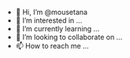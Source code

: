 - 👋 Hi, I’m @mousetana
- 👀 I’m interested in ...
- 🌱 I’m currently learning ...
- 💞️ I’m looking to collaborate on ...
- 📫 How to reach me ...

<!---
mousetana/mousetana is a ✨ special ✨ repository because its `README.md` (this file) appears on your GitHub profile.
You can click the Preview link to take a look at your changes.
--->
